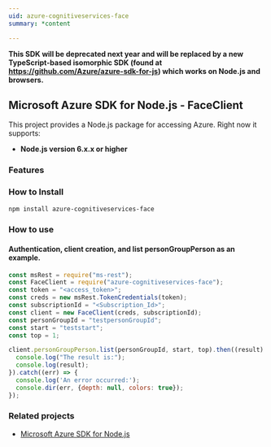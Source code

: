 ```yaml
---
uid: azure-cognitiveservices-face
summary: *content

---
```

**This SDK will be deprecated next year and will be replaced by a new TypeScript-based isomorphic SDK (found at https://github.com/Azure/azure-sdk-for-js) which works on Node.js and browsers.**
## Microsoft Azure SDK for Node.js - FaceClient

This project provides a Node.js package for accessing Azure. Right now it supports:
- **Node.js version 6.x.x or higher**

### Features


### How to Install

```bash
npm install azure-cognitiveservices-face
```

### How to use

#### Authentication, client creation, and list personGroupPerson as an example.

```javascript
const msRest = require("ms-rest");
const FaceClient = require("azure-cognitiveservices-face");
const token = "<access_token>";
const creds = new msRest.TokenCredentials(token);
const subscriptionId = "<Subscription_Id>";
const client = new FaceClient(creds, subscriptionId);
const personGroupId = "testpersonGroupId";
const start = "teststart";
const top = 1;

client.personGroupPerson.list(personGroupId, start, top).then((result) => {
  console.log("The result is:");
  console.log(result);
}).catch((err) => {
  console.log('An error occurred:');
  console.dir(err, {depth: null, colors: true});
});
```

### Related projects

- [Microsoft Azure SDK for Node.js](https://github.com/Azure/azure-sdk-for-node)
